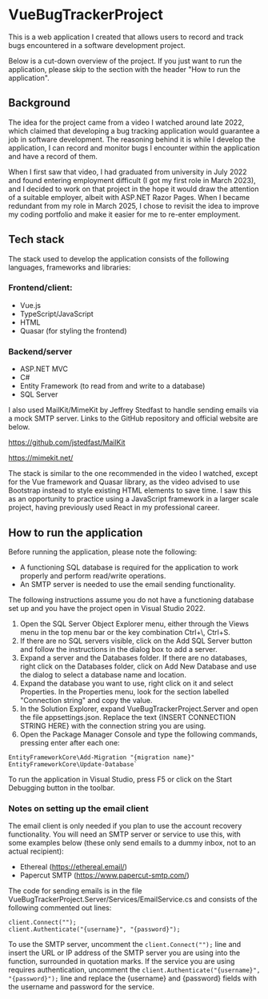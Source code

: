 # VueBugTrackerProject

This is a web application I created that allows users to record and track bugs encountered in a software development project. 

Below is a cut-down overview of the project. If you just want to run the application, please skip to the section with the header "How to run the application".

## Background

The idea for the project came from a video I watched around late 2022, which claimed that developing a bug tracking application would guarantee a job in software development. The reasoning behind it is while I develop the application, I can record and monitor bugs I encounter within the application and have a record of them.

When I first saw that video, I had graduated from university in July 2022 and found entering employment difficult (I got my first role in March 2023), and I decided to work on that project in the hope it would draw the attention of a suitable employer, albeit with ASP.NET Razor Pages. When I became redundant from my role in March 2025, I chose to revisit the idea to improve my coding portfolio and make it easier for me to re-enter employment.

## Tech stack

The stack used to develop the application consists of the following languages, frameworks and libraries:

### Frontend/client:
- Vue.js
- TypeScript/JavaScript
- HTML
- Quasar (for styling the frontend)

### Backend/server
- ASP.NET MVC
- C#
- Entity Framework (to read from and write to a database)
- SQL Server

I also used MailKit/MimeKit by Jeffrey Stedfast to handle sending emails via a mock SMTP server. Links to the GitHub repository and official website are below.

https://github.com/jstedfast/MailKit

https://mimekit.net/

The stack is similar to the one recommended in the video I watched, except for the Vue framework and Quasar library, as the video advised to use Bootstrap instead to style existing HTML elements to save time. I saw this as an opportunity to practice using a JavaScript framework in a larger scale project, having previously used React in my professional career.

## How to run the application

Before running the application, please note the following:

- A functioning SQL database is required for the application to work properly and perform read/write operations.
- An SMTP server is needed to use the email sending functionality.

The following instructions assume you do not have a functioning database set up and you have the project open in Visual Studio 2022.

1. Open the SQL Server Object Explorer menu, either through the Views menu in the top menu bar or the key combination Ctrl+\\, Ctrl+S.
2. If there are no SQL servers visible, click on the Add SQL Server button and follow the instructions in the dialog box to add a server.
3. Expand a server and the Databases folder. If there are no databases, right click on the Databases folder, click on Add New Database and use the dialog to select a database name and location.
4. Expand the database you want to use, right click on it and select Properties. In the Properties menu, look for the section labelled "Connection string" and copy the value.
5. In the Solution Explorer, expand VueBugTrackerProject.Server and open the file appsettings.json. Replace the text {INSERT CONNECTION STRING HERE} with the connection string you are using.
6. Open the Package Manager Console and type the following commands, pressing enter after each one:
```
EntityFrameworkCore\Add-Migration "{migration name}"
EntityFrameworkCore\Update-Database`
```

To run the application in Visual Studio, press F5 or click on the Start Debugging button in the toolbar.

### Notes on setting up the email client

The email client is only needed if you plan to use the account recovery functionality. You will need an SMTP server or service to use this, with some examples below (these only send emails to a dummy inbox, not to an actual recipient):

- Ethereal (https://ethereal.email/)
- Papercut SMTP (https://www.papercut-smtp.com/)

The code for sending emails is in the file VueBugTrackerProject.Server/Services/EmailService.cs and consists of the following commented out lines:

```
client.Connect("");
client.Authenticate("{username}", "{password}");
```

To use the SMTP server, uncomment the `client.Connect("");` line and insert the URL or IP address of the SMTP server you are using into the function, surrounded in quotation marks.
If the service you are using requires authentication, uncomment the `client.Authenticate("{username}", "{password}");` line and replace the {username} and {password} fields with the username and password for the service.
